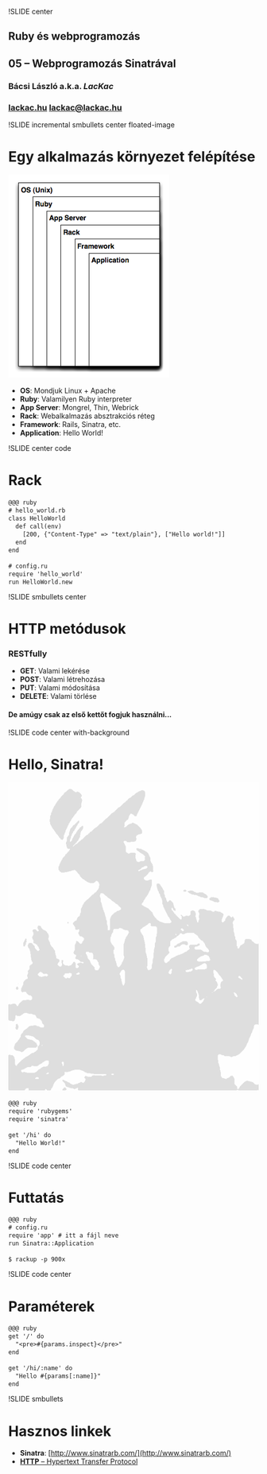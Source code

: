 !SLIDE center
## Ruby és webprogramozás
## 05 – **Webprogramozás Sinatrával**

### **Bácsi László a.k.a. *LacKac***
### [lackac.hu](http://lackac.hu) lackac@lackac.hu

!SLIDE incremental smbullets center floated-image
# Egy alkalmazás környezet felépítése

![Alkalmazás Stack](app_stack.png)

* **OS**: Mondjuk Linux + Apache
* **Ruby**: Valamilyen Ruby interpreter
* **App Server**: Mongrel, Thin, Webrick
* **Rack**: Webalkalmazás absztrakciós réteg
* **Framework**: Rails, Sinatra, etc.
* **Application**: Hello World!

!SLIDE center code
# Rack

    @@@ ruby
    # hello_world.rb
    class HelloWorld
      def call(env)
        [200, {"Content-Type" => "text/plain"}, ["Hello world!"]]
      end
    end

    # config.ru
    require 'hello_world'
    run HelloWorld.new

!SLIDE smbullets center
# HTTP metódusok

### RESTfully

* **GET**: Valami lekérése
* **POST**: Valami létrehozása
* **PUT**: Valami módosítása
* **DELETE**: Valami törlése

#### De amúgy csak az első kettőt fogjuk használni...

!SLIDE code center with-background
# Hello, Sinatra!

![Sinatra, The Legend](legend.gif)

    @@@ ruby
    require 'rubygems'
    require 'sinatra'

    get '/hi' do
      "Hello World!"
    end

!SLIDE code center
# Futtatás

    @@@ ruby
    # config.ru
    require 'app' # itt a fájl neve
    run Sinatra::Application

    $ rackup -p 900x

!SLIDE code center
# Paraméterek

    @@@ ruby
    get '/' do
      "<pre>#{params.inspect}</pre>"
    end

    get '/hi/:name' do
      "Hello #{params[:name]}"
    end

!SLIDE smbullets
# Hasznos linkek

* **Sinatra**:
[http://www.sinatrarb.com/](http://www.sinatrarb.com/)
* [**HTTP** – Hypertext Transfer Protocol](http://en.wikipedia.org/wiki/Http)
